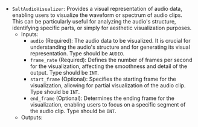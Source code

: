 - `SaltAudioVisualizer`: Provides a visual representation of audio data, enabling users to visualize the waveform or spectrum of audio clips. This can be particularly useful for analyzing the audio's structure, identifying specific parts, or simply for aesthetic visualization purposes.
    - Inputs:
        - `audio` (Required): The audio data to be visualized. It is crucial for understanding the audio's structure and for generating its visual representation. Type should be `AUDIO`.
        - `frame_rate` (Required): Defines the number of frames per second for the visualization, affecting the smoothness and detail of the output. Type should be `INT`.
        - `start_frame` (Optional): Specifies the starting frame for the visualization, allowing for partial visualization of the audio clip. Type should be `INT`.
        - `end_frame` (Optional): Determines the ending frame for the visualization, enabling users to focus on a specific segment of the audio clip. Type should be `INT`.
    - Outputs:
